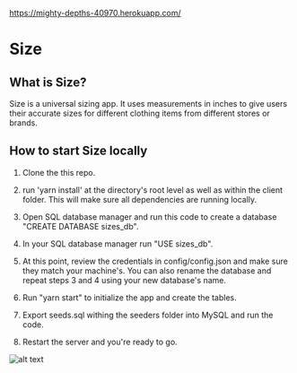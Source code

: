 https://mighty-depths-40970.herokuapp.com/

# Size

## What is Size?

Size is a universal sizing app. It uses measurements in inches to give users their accurate sizes for different clothing items from different stores or brands.

## How to start Size locally

1. Clone the this repo.

2. run 'yarn install' at the directory's root level as well as within the client folder. This will make sure all dependencies are running locally.

3. Open SQL database manager and run this code to create a database "CREATE DATABASE sizes_db".

4. In your SQL database manager run "USE sizes_db".

5. At this point, review the credentials in config/config.json and make sure they match your machine's. You can also rename the database and repeat steps 3 and 4 using your new database's name.

6. Run "yarn start" to initialize the app and create the tables.

7. Export seeds.sql withing the seeders folder into MySQL and run the code.

8. Restart the server and you're ready to go.

![alt text](https://raw.githubusercontent.com/carlosfgutier/Size/master/client/public/images/sizeUI.png)